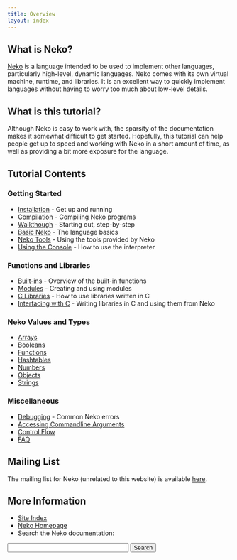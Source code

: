 ```yaml
---
title: Overview
layout: index 
---
```


## What is Neko?

[Neko](http://nekovm.org/index) is a language intended to be used to implement other languages, particularly high-level, dynamic languages. Neko comes with its own virtual machine, runtime, and libraries. It is an excellent way to quickly implement languages without having to worry too much about low-level details.

## What is this tutorial?

Although Neko is easy to work with, the sparsity of the documentation makes it somewhat difficult to get started. Hopefully, this tutorial can help people get up to speed and working with Neko in a short amount of time, as well as providing a bit more exposure for the language.

## Tutorial Contents

### Getting Started

+ [Installation](install.html) - Get up and running
+ [Compilation](compiling.html) - Compiling Neko programs
+ [Walkthough](walk.html) - Starting out, step-by-step
+ [Basic Neko](basics.html) - The language basics
+ [Neko Tools](tools.html) - Using the tools provided by Neko
+ [Using the Console](console.html) - How to use the interpreter

### Functions and Libraries

+ [Built-ins](builtins.html) - Overview of the built-in functions
+ [Modules](modules.html) - Creating and using modules
+ [C Libraries](libs.html) - How to use libraries written in C
+ [Interfacing with C](ffi.html) - Writing libraries in C and using them from Neko

### Neko Values and Types

+ [Arrays](arrays.html)
+ [Booleans](booleans.html)
+ [Functions](functions.html)
+ [Hashtables](hashtables.html)
+ [Numbers](numbers.html)
+ [Objects](objects.html)
+ [Strings](strings.html)

### Miscellaneous

+ [Debugging](debug.html) - Common Neko errors
+ [Accessing Commandline Arguments](cmdargs.html)
+ [Control Flow](control.html)
+ [FAQ](faq.html)

## Mailing List

The mailing list for Neko (unrelated to this website) is available [here](http://nekovm.org/ml).

## More Information

+ [Site Index](all.html)
+ [Neko Homepage](http://nekovm.org/)
+ Search the Neko documentation:
<form action="http://www.google.com/cse" id="cse-search-box">
  <div>
    <input type="hidden" name="cx" value="003087918851305765833:anm3_g9zr04" />
    <input type="hidden" name="ie" value="UTF-8" />
    <input type="text" name="q" size="31" />
    <input type="submit" name="sa" value="Search" />
  </div>
</form>
